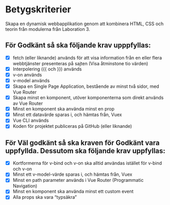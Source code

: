 # Betygskriterier
  Skapa en dynamisk webbapplikation genom att kombinera HTML, CSS och teorin från modulerna från Laboration 3.

## För Godkänt så ska följande krav upppfyllas:

- [x] fetch (eller liknande) används för att visa information från en eller flera webbtjänster presenteras på sajten (Visa åtminstone tio värden)
- [x] Interpolering ({{ och }}) används
- [x] v-on används
- [x] v-model används
- [x] Skapa en Single Page Application, bestående av minst två sidor, med Vue Router
- [x] Skapa minst en komponent, utöver komponenterna som direkt används av Vue Router
- [x] Minst en komponent ska använda minst en prop
- [x] Minst ett datavärde sparas i, och hämtas från, Vuex
- [x] Vue CLI används
- [x] Koden för projektet publiceras på GitHub (eller liknande)

## För Väl godkänt så ska kraven för Godkänt vara uppfyllda. Dessutom ska följande krav uppfyllas:

- [x] Kortformerna för v-bind och v-on ska alltid användas istället för v-bind och v-on
- [x] Minst ett v-model-värde sparas i, och hämtas från, Vuex
- [x] Minst en path parameter används i Vue Router (Programmatic Navigation)
- [x] Minst en komponent ska använda minst ett custom event
- [x] Alla props ska vara “typsäkra”